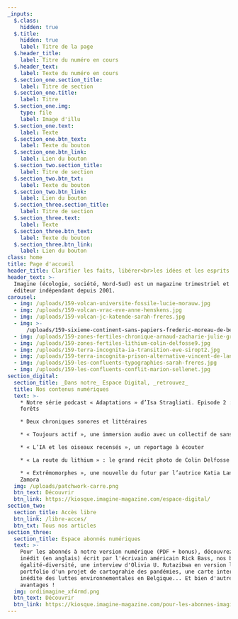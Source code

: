 ```yaml
---
_inputs:
  $.class:
    hidden: true
  $.title:
    hidden: true
    label: Titre de la page
  $.header_title:
    label: Titre du numéro en cours
  $.header_text:
    label: Texte du numéro en cours
  $.section_one.section_title:
    label: Titre de section
  $.section_one.title:
    label: Titre
  $.section_one.img:
    type: file
    label: Image d'illu
  $.section_one.text:
    label: Texte
  $.section_one.btn_text:
    label: Texte du bouton
  $.section_one.btn_link:
    label: Lien du bouton
  $.section_two.section_title:
    label: Titre de section
  $.section_two.btn_txt:
    label: Texte du bouton
  $.section_two.btn_link:
    label: Lien du bouton
  $.section_three.section_title:
    label: Titre de section
  $.section_three.text:
    label: Texte
  $.section_three.btn_text:
    label: Texte du bouton
  $.section_three.btn_link:
    label: Lien du bouton
class: home
title: Page d'accueil
header_title: Clarifier les faits, libérer<br>les idées et les esprits
header_text: >-
  Imagine (écologie, société, Nord-Sud) est un magazine trimestriel et un
  éditeur indépendant depuis 2001.
carousel:
  - img: /uploads/159-volcan-universite-fossile-lucie-morauw.jpg
  - img: /uploads/159-volcan-vrac-eve-anne-henskens.jpg
  - img: /uploads/159-volcan-jc-katende-sarah-freres.jpg
  - img: >-
      /uploads/159-sixieme-continent-sans-papiers-frederic-moreau-de-bellaing10.jpg
  - img: /uploads/159-zones-fertiles-chronique-arnaud-zacharie-julie-graux.jpg
  - img: /uploads/159-zones-fertiles-lithium-colin-delfosse9.jpg
  - img: /uploads/159-terra-incognita-ia-transition-eve-siropt2.jpg
  - img: /uploads/159-terra-incognita-prison-alternative-vincent-de-lannoy5.jpg
  - img: /uploads/159-les-confluents-typographies-sarah-freres.jpg
  - img: /uploads/159-les-confluents-conflit-marion-sellenet.jpg
section_digital:
  section_title: _Dans notre_ Espace Digital, _retrouvez_
  title: Nos contenus numériques
  text: >-
    * Notre série podcast « Adaptations » d’Isa Stragliati. Episode 2 : vers les
    forêts

    * Deux chroniques sonores et littéraires

    * « Toujours actif », une immersion audio avec un collectif de sans-papiers

    * « L’IA et les oiseaux recensés », un reportage à écouter

    * « La route du lithium » : le grand récit photo de Colin Delfosse

    * « Extrêmomorphes », une nouvelle du futur par l’autrice Katia Lanero
    Zamora
  img: /uploads/patchwork-carre.png
  btn_text: Découvrir
  btn_link: https://kiosque.imagine-magazine.com/espace-digital/
section_two:
  section_title: Accès libre
  btn_link: /libre-acces/
  btn_txt: Tous nos articles
section_three:
  section_title: Espace abonnés numériques
  text: >-
    Pour les abonnés à notre version numérique (PDF + bonus), découvrez un texte
    inédit (en anglais) écrit par l'écrivain américain Rick Bass, nos baromètres
    égalité-diversité, une interview d'Olivia U. Rutazibwa en version longue, le
    portfolio d'un projet de cartograhie des pandémies, une carte interactive
    inédite des luttes environnementales en Belgique... Et bien d'autres
    avantages !
  img: ordiimagine_xf4rmd.png
  btn_text: Découvrir
  btn_link: https://kiosque.imagine-magazine.com/pour-les-abonnes-imagine/
---
```

